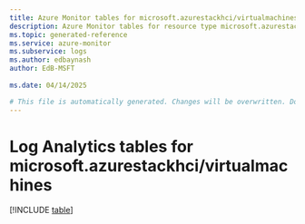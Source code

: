 ```yaml
---
title: Azure Monitor tables for microsoft.azurestackhci/virtualmachines
description: Azure Monitor tables for resource type microsoft.azurestackhci/virtualmachines
ms.topic: generated-reference
ms.service: azure-monitor
ms.subservice: logs
ms.author: edbaynash
author: EdB-MSFT
   
ms.date: 04/14/2025

# This file is automatically generated. Changes will be overwritten. Do not change this file directly.
---
```


# Log Analytics tables for microsoft.azurestackhci/virtualmachines  

[!INCLUDE [table](~/reusable-content/ce-skilling/azure/includes/azure-monitor/reference/tables/microsoft-azurestackhci_virtualmachines-include.md)]

